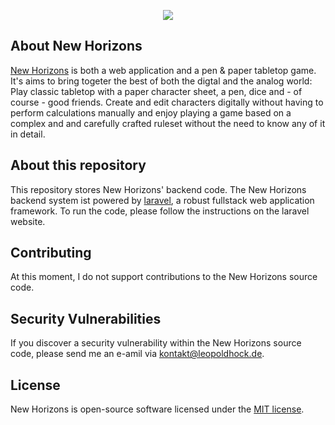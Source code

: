 <p align="center"><a href="https://new-horizons-game.com" target="_blank"><img src="https://new-horizons-game.com/assets/logo/banner-teal-dark.png"></a></p>

## About New Horizons
<a href=https://www.new-horizons-game.com>New Horizons</a> is both a web application and a pen & paper tabletop game. It's aims to bring togeter the best of both the digtal and the analog world: Play classic tabletop with a paper character sheet, a pen, dice and - of course - good friends. Create and edit characters digitally without having to perform calculations manually and enjoy playing a game based on a complex and and carefully crafted ruleset without the need to know any of it in detail.

## About this repository
This repository stores New Horizons' backend code. The New Horizons backend system ist powered by <a href="https://www.laravel.com">laravel</a>, a robust fullstack web application framework. To run the code, please follow the instructions on the laravel website.

## Contributing

At this moment, I do not support contributions to the New Horizons source code.

## Security Vulnerabilities

If you discover a security vulnerability within the New Horizons source code, please send me an e-amil via <a href="mailto:kontakt@leopoldhock.de">kontakt@leopoldhock.de</a>.

## License

New Horizons is open-source software licensed under the [MIT license](https://opensource.org/licenses/MIT).

